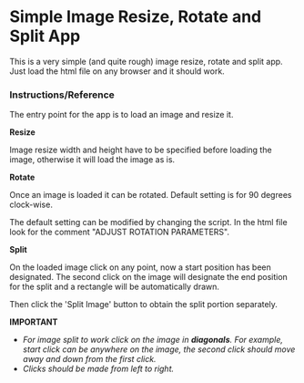 # Simple Image Resize, Rotate and Split App

This is a very simple (and quite rough) image resize, rotate and split app. Just load the html file on any browser and it should work.

### Instructions/Reference

The entry point for the app is to load an image and resize it.

**Resize**

Image resize width and height have to be specified before loading the image, otherwise it will load the image as is.

**Rotate**

Once an image is loaded it can be rotated. Default setting is for 90 degrees clock-wise. 

The default setting can be modified by changing the script. In the html file look for the comment "ADJUST ROTATION PARAMETERS". 

**Split**

On the loaded image click on any point, now a start position has been designated. The second click on the image will designate the end position for the split and a rectangle will be automatically drawn.

Then click the 'Split Image' button to obtain the split portion separately.

**IMPORTANT**
- *For image split to work click on the image in **diagonals**. For example, start click can be anywhere on the image, the second click should move away and down from the first click.*
- *Clicks should be made from left to right.*

